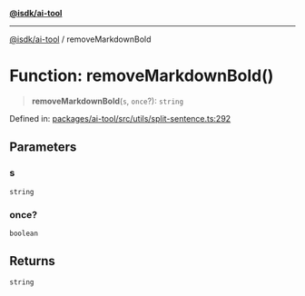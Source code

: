 [**@isdk/ai-tool**](../README.md)

***

[@isdk/ai-tool](../globals.md) / removeMarkdownBold

# Function: removeMarkdownBold()

> **removeMarkdownBold**(`s`, `once`?): `string`

Defined in: [packages/ai-tool/src/utils/split-sentence.ts:292](https://github.com/isdk/ai-tool.js/blob/6a89194ac34437a1bc58f7ec590cd22976939ca6/src/utils/split-sentence.ts#L292)

## Parameters

### s

`string`

### once?

`boolean`

## Returns

`string`

